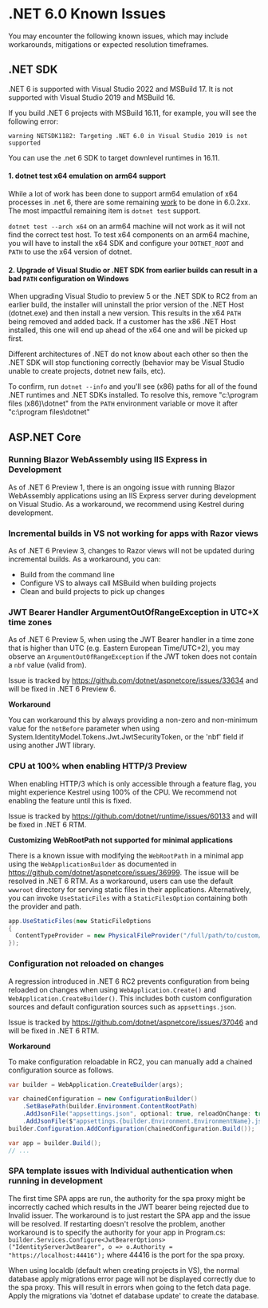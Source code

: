 # .NET 6.0 Known Issues

You may encounter the following known issues, which may include workarounds, mitigations or expected resolution timeframes.

## .NET SDK

.NET 6 is supported with Visual Studio 2022 and MSBuild 17.  It is not supported with Visual Studio 2019 and MSBuild 16.

If you build .NET 6 projects with MSBuild 16.11, for example, you will see the following error:

`warning NETSDK1182: Targeting .NET 6.0 in Visual Studio 2019 is not supported`

You can use the .net 6 SDK to target downlevel runtimes in 16.11.

#### 1. dotnet test x64 emulation on arm64 support
While a lot of work has been done to support arm64 emulation of x64 processes in .net 6, there are some remaining [work](https://github.com/dotnet/sdk/issues/21686) to be done in 6.0.2xx. The most impactful remaining item is `dotnet test` support.

`dotnet test --arch x64` on an arm64 machine will not work as it will not find the correct test host.  To test x64 components on an arm64 machine, you will have to install the x64 SDK and configure your `DOTNET_ROOT` and `PATH` to use the x64 version of dotnet.

#### 2. Upgrade of Visual Studio or .NET SDK from earlier builds can result in a bad `PATH` configuration on Windows
When upgrading Visual Studio to preview 5 or the .NET SDK to RC2 from an earlier build, the installer will uninstall the prior version of the .NET Host (dotnet.exe) and then install a new version. This results in the x64 `PATH` being removed and added back. If a customer has the x86 .NET Host installed, this one will end up ahead of the x64 one and will be picked up first.  

Different architectures of .NET do not know about each other so then the .NET SDK will stop functioning correctly (behavior may be Visual Studio unable to create projects, dotnet new fails, etc).

To confirm, run `dotnet --info` and you'll see (x86) paths for all of the found .NET runtimes and .NET SDKs installed. To resolve this, remove "c:\program files (x86)\dotnet" from the `PATH` environment variable or move it after "c:\program files\dotnet"
   
## ASP.NET Core

### Running Blazor WebAssembly using IIS Express in Development

As of .NET 6 Preview 1, there is an ongoing issue with running Blazor WebAssembly applications using an IIS Express server during development on Visual Studio. As a workaround, we recommend using Kestrel during development.

### Incremental builds in VS not working for apps with Razor views

As of .NET 6 Preview 3, changes to Razor views will not be updated during incremental builds. As a workaround, you can:

- Build from the command line
- Configure VS to always call MSBuild when building projects
- Clean and build projects to pick up changes

### JWT Bearer Handler ArgumentOutOfRangeException in UTC+X time zones

As of .NET 6 Preview 5, when using the JWT Bearer handler in a time zone that is higher than UTC (e.g. Eastern European Time/UTC+2), you may observe an `ArgumentOutOfRangeException` if the JWT token does not contain a `nbf` value (valid from).

Issue is tracked by https://github.com/dotnet/aspnetcore/issues/33634 and will be fixed in .NET 6 Preview 6.

**Workaround**

You can workaround this by always providing a non-zero and non-minimum value for the `notBefore` parameter when using System.IdentityModel.Tokens.Jwt.JwtSecurityToken, or the 'nbf' field if using another JWT library.

### CPU at 100% when enabling HTTP/3 Preview

When enabling HTTP/3 which is only accessible through a feature flag, you might experience Kestrel using 100% of the CPU. We recommend not enabling the feature until this is fixed.

Issue is tracked by https://github.com/dotnet/runtime/issues/60133 and will be fixed in .NET 6 RTM.


**Customizing WebRootPath not supported for minimal applications**

There is a known issue with modifying the `WebRootPath` in a minimal app using the `WebApplicationBuilder` as documented in https://github.com/dotnet/aspnetcore/issues/36999. The issue will be resolved in .NET 6 RTM. As a workaround, users can use the default `wwwroot` directory for serving static files in their applications. Alternatively, you can invoke `UseStaticFiles` with a `StaticFilesOption` containing both the provider and path.

```csharp
app.UseStaticFiles(new StaticFileOptions
{
  ContentTypeProvider = new PhysicalFileProvider("/full/path/to/custom/wwwroot")
});
```
### Configuration not reloaded on changes

A regression introduced in .NET 6 RC2 prevents configuration from being reloaded on changes when using `WebApplication.Create()` and `WebApplication.CreateBuilder()`. This includes both custom configuration sources and default configuration sources such as `appsettings.json`.

Issue is tracked by https://github.com/dotnet/aspnetcore/issues/37046 and will be fixed in .NET 6 RTM.

**Workaround**

To make configuration reloadable in RC2, you can manually add a chained configuration source as follows.

```C#
var builder = WebApplication.CreateBuilder(args);

var chainedConfiguration = new ConfigurationBuilder()
    .SetBasePath(builder.Environment.ContentRootPath)
    .AddJsonFile("appsettings.json", optional: true, reloadOnChange: true)
    .AddJsonFile($"appsettings.{builder.Environment.EnvironmentName}.json", optional: true, reloadOnChange: true);
builder.Configuration.AddConfiguration(chainedConfiguration.Build());

var app = builder.Build();
// ...
```

### SPA template issues with Individual authentication when running in development

The first time SPA apps are run, the authority for the spa proxy might be incorrectly cached which results in the JWT bearer being rejected due to Invalid issuer. The workaround is to just restart the SPA app and the issue will be resolved. If restarting doesn't resolve the problem, another workaround is to specify the authority for your app in Program.cs: `builder.Services.Configure<JwtBearerOptions>("IdentityServerJwtBearer", o => o.Authority = "https://localhost:44416");` where 44416 is the port for the spa proxy.

When using localdb (default when creating projects in VS), the normal database apply migrations error page will not be displayed correctly due to the spa proxy. This will result in errors when going to the fetch data page. Apply the migrations via 'dotnet ef database update' to create the database.
